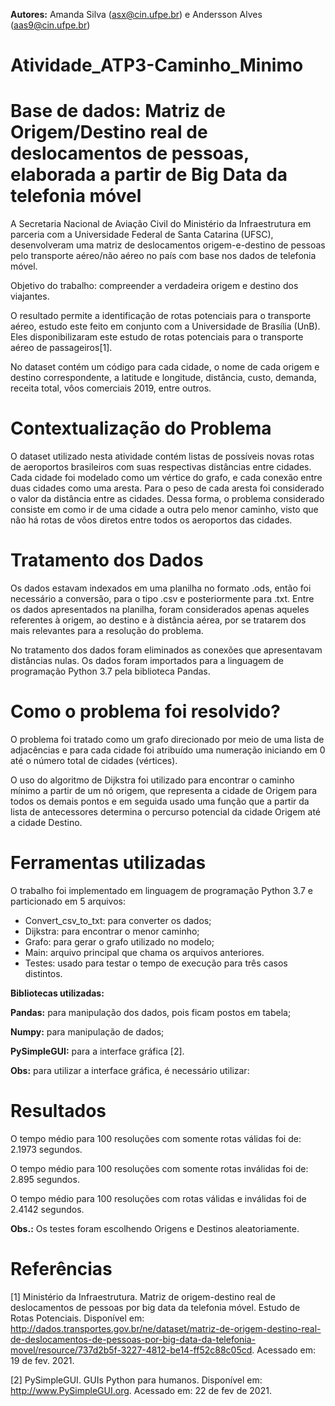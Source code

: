**Autores:** Amanda Silva (asx@cin.ufpe.br) e Andersson Alves (aas9@cin.ufpe.br)

# Atividade_ATP3-Caminho_Minimo

# Base de dados: Matriz de Origem/Destino real de deslocamentos de pessoas, elaborada a partir de Big Data da telefonia móvel
A Secretaria Nacional de Aviação Civil do Ministério da Infraestrutura em parceria com a Universidade Federal de Santa Catarina (UFSC), desenvolveram uma matriz de deslocamentos origem-e-destino de pessoas pelo transporte aéreo/não aéreo no país com base nos dados de telefonia móvel.

Objetivo do trabalho: compreender a verdadeira origem e destino dos viajantes.

O resultado permite a identificação de rotas potenciais para o transporte aéreo, estudo este feito em conjunto com a Universidade de Brasília (UnB).
Eles disponibilizaram este estudo de rotas potenciais para o transporte aéreo de passageiros[1].

No dataset contém um código para cada cidade, o nome de cada origem e destino correspondente, a latitude e longitude, distância, custo, demanda, receita total, vôos comerciais 2019, entre outros. 

# Contextualização do Problema
O dataset utilizado nesta atividade contém listas de possíveis novas rotas de aeroportos brasileiros com suas respectivas distâncias entre cidades. Cada cidade foi modelado como um vértice do grafo, e cada conexão entre duas cidades como uma aresta. Para o peso de cada aresta foi considerado o valor da distância entre as cidades. Dessa forma, o problema considerado consiste em como ir de uma cidade a outra pelo menor caminho, visto que não há rotas de vôos diretos entre todos os aeroportos das cidades.

# Tratamento dos Dados
Os dados estavam indexados em uma planilha no formato .ods, então foi necessário a conversão, para o tipo .csv e posteriormente para .txt.
Entre os dados apresentados na planilha, foram considerados apenas aqueles referentes à origem, ao destino e à distância aérea, por se tratarem dos mais relevantes para a resolução do problema.

No tratamento dos dados foram eliminados as conexões que apresentavam distâncias nulas.
Os dados foram importados para a linguagem de programação Python 3.7 pela biblioteca Pandas.

# Como o problema foi resolvido?
O problema foi tratado como um grafo direcionado por meio de uma lista de adjacências e para cada cidade foi atribuído uma numeração iniciando em 0 até o número total de cidades (vértices).

O uso do algoritmo de Dijkstra foi utilizado para encontrar o caminho mínimo a partir de um nó origem, que representa a cidade de Origem para todos os demais pontos e em seguida usado uma função que a partir da lista de antecessores determina o percurso potencial da cidade Origem até a cidade Destino.

# Ferramentas utilizadas
O trabalho foi implementado em linguagem de programação Python 3.7 e particionado em 5 arquivos:
- Convert_csv_to_txt: para converter os dados;
- Dijkstra: para encontrar o menor caminho;
- Grafo: para gerar o grafo utilizado no modelo;
- Main: arquivo principal que chama os arquivos anteriores.
- Testes: usado para testar o tempo de execução para três casos distintos.

**Bibliotecas utilizadas:**

**Pandas:** para manipulação dos dados, pois ficam postos em tabela;

**Numpy:** para manipulação de dados;

**PySimpleGUI:** para a interface gráfica [2].

**Obs:** para utilizar a interface gráfica, é necessário utilizar: <pip install PySimpleGUI>

# Resultados
O tempo médio para 100 resoluções com somente rotas válidas foi de: 2.1973 segundos.

O tempo médio para 100 resoluções com somente rotas inválidas foi de: 2.895 segundos.

O tempo médio para 100 resoluções com rotas válidas e inválidas foi de 2.4142 segundos. 

**Obs.:** Os testes foram escolhendo Origens e Destinos aleatoriamente.


# Referências
[1] Ministério da Infraestrutura. Matriz de origem-destino real de deslocamentos de pessoas por big data da telefonia móvel. Estudo de Rotas Potenciais. Disponível em: <http://dados.transportes.gov.br/ne/dataset/matriz-de-origem-destino-real-de-deslocamentos-de-pessoas-por-big-data-da-telefonia-movel/resource/737d2b5f-3227-4812-be14-ff52c88c05cd>. Acessado em: 19 de fev. 2021.

[2] PySimpleGUI. GUIs Python para humanos. Disponível em: http://www.PySimpleGUI.org. Acessado em: 22 de fev de 2021.
